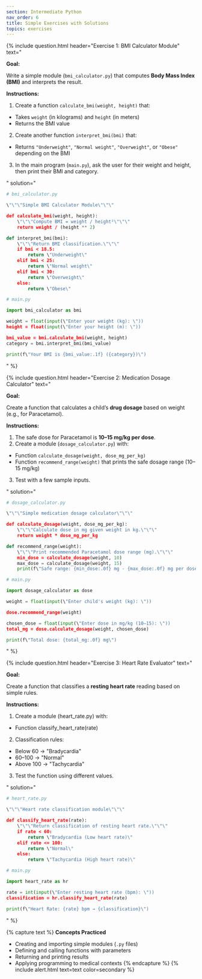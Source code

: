 ```yaml
---
section: Intermediate Python
nav_order: 6
title: Simple Exercises with Solutions
topics: exercises
---
```


{% include question.html header="Exercise 1: BMI Calculator Module" text="

**Goal:**

Write a simple module (```bmi_calculator.py```) that computes **Body Mass Index (BMI)** and interprets the result.

**Instructions:**

1. Create a function ```calculate_bmi(weight, height)``` that:
  - Takes ```weight``` (in kilograms) and ```height``` (in meters)
  - Returns the BMI value
2. Create another function ```interpret_bmi(bmi)``` that:
  - Returns ```"Underweight"```, ```"Normal weight"```, ```"Overweight"```, or ```"Obese"``` depending on the BMI
3. In the main program (```main.py```), ask the user for their weight and height, then print their BMI and category.

" solution="

```python
# bmi_calculator.py

\"\"\"Simple BMI Calculator Module\"\"\"

def calculate_bmi(weight, height):
    \"\"\"Compute BMI = weight / height²\"\"\"
    return weight / (height ** 2)

def interpret_bmi(bmi):
    \"\"\"Return BMI classification.\"\"\"
    if bmi < 18.5:
        return \"Underweight\"
    elif bmi < 25:
        return \"Normal weight\"
    elif bmi < 30:
        return \"Overweight\"
    else:
        return \"Obese\"
```

```python
# main.py

import bmi_calculator as bmi

weight = float(input(\"Enter your weight (kg): \"))
height = float(input(\"Enter your height (m): \"))

bmi_value = bmi.calculate_bmi(weight, height)
category = bmi.interpret_bmi(bmi_value)

print(f\"Your BMI is {bmi_value:.1f} ({category})\")
```
" %}

{% include question.html header="Exercise 2: Medication Dosage Calculator" text="

**Goal:**

Create a function that calculates a child’s **drug dosage** based on weight (e.g., for Paracetamol).

**Instructions:**

1. The safe dose for Paracetamol is **10–15 mg/kg per dose**.
2. Create a module (```dosage_calculator.py```) with:
  - Function ```calculate_dosage(weight, dose_mg_per_kg)```
  - Function ```recommend_range(weight)``` that prints the safe dosage range (10–15 mg/kg)
3. Test with a few sample inputs.

" solution="

```python
# dosage_calculator.py

\"\"\"Simple medication dosage calculator\"\"\"

def calculate_dosage(weight, dose_mg_per_kg):
    \"\"\"Calculate dose in mg given weight in kg.\"\"\"
    return weight * dose_mg_per_kg

def recommend_range(weight):
    \"\"\"Print recommended Paracetamol dose range (mg).\"\"\"
    min_dose = calculate_dosage(weight, 10)
    max_dose = calculate_dosage(weight, 15)
    print(f\"Safe range: {min_dose:.0f} mg - {max_dose:.0f} mg per dose\")
```

```python
# main.py

import dosage_calculator as dose

weight = float(input(\"Enter child's weight (kg): \"))

dose.recommend_range(weight)

chosen_dose = float(input(\"Enter dose in mg/kg (10–15): \"))
total_mg = dose.calculate_dosage(weight, chosen_dose)

print(f\"Total dose: {total_mg:.0f} mg\")
```
" %}

{% include question.html header="Exercise 3: Heart Rate Evaluator" text="

**Goal:**

Create a function that classifies a **resting heart rate** reading based on simple rules.

**Instructions:**

1. Create a module (heart_rate.py) with:
  - Function classify_heart_rate(rate)
2. Classification rules:
  - Below 60 → \"Bradycardia\"
  - 60–100 → \"Normal\"
  - Above 100 → \"Tachycardia\"
3. Test the function using different values.

" solution="

```python
# heart_rate.py

\"\"\"Heart rate classification module\"\"\"

def classify_heart_rate(rate):
    \"\"\"Return classification of resting heart rate.\"\"\"
    if rate < 60:
        return \"Bradycardia (Low heart rate)\"
    elif rate <= 100:
        return \"Normal\"
    else:
        return \"Tachycardia (High heart rate)\"
```

```python
# main.py

import heart_rate as hr

rate = int(input(\"Enter resting heart rate (bpm): \"))
classification = hr.classify_heart_rate(rate)

print(f\"Heart Rate: {rate} bpm → {classification}\")
```
" %}

{% capture text %}
**Concepts Practiced**
- Creating and importing simple modules (```.py``` files)
- Defining and calling functions with parameters
- Returning and printing results
- Applying programming to medical contexts
{% endcapture %}
{% include alert.html text=text color=secondary %}
